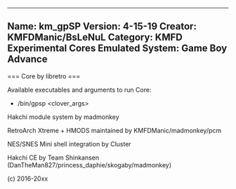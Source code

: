 -----------------------
Name: km_gpSP
Version: 4-15-19
Creator: KMFDManic/BsLeNuL
Category: KMFD Experimental Cores
Emulated System: Game Boy Advance
-----------------------
=== Core by libretro ===

Available executables and arguments to run Core:
- /bin/gpsp <rom> <clover_args>

Hakchi module system by madmonkey

RetroArch Xtreme + HMODS maintained by KMFDManic/madmonkey/pcm

NES/SNES Mini shell integration by Cluster

Hakchi CE by Team Shinkansen (DanTheMan827/princess_daphie/skogaby/madmonkey)

(c) 2016-20xx
